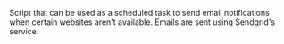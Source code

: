 
Script that can be used as a scheduled task to send email notifications when certain websites aren't available.
Emails are sent using Sendgrid's service.
